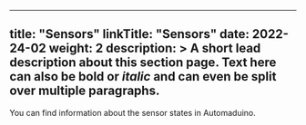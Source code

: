 
---
title: "Sensors"
linkTitle: "Sensors"
date: 2022-24-02
weight: 2
description: >
  A short lead description about this section page. Text here can also be **bold** or _italic_ and can even be split over multiple paragraphs.
---

You can find information about the sensor states in Automaduino.
